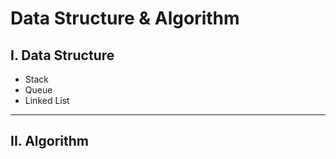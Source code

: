 # Data Structure & Algorithm

## I. Data Structure

- Stack
- Queue
- Linked List



---

## II. Algorithm

